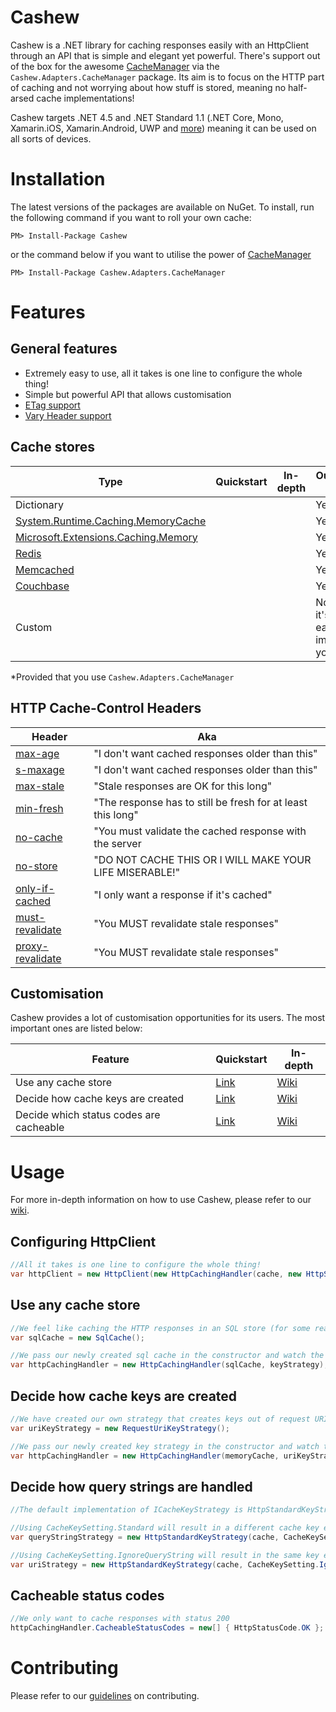 # Cashew
Cashew is a .NET library for caching responses easily with an HttpClient through an API that is simple and elegant yet powerful.
There's support out of the box for the awesome [CacheManager](https://github.com/MichaCo/CacheManager) via the `Cashew.Adapters.CacheManager` package. Its aim is to focus on the HTTP part of caching and not worrying about how stuff is stored, meaning no half-arsed cache implementations!

Cashew targets .NET 4.5 and .NET Standard 1.1 (.NET Core, Mono, Xamarin.iOS, Xamarin.Android, UWP and [more](https://github.com/dotnet/standard/blob/master/docs/versions.md)) meaning it can be used on all sorts of devices.

# Installation
The latest versions of the packages are available on NuGet. To install, run the following command if you want to roll your own cache:
```
PM> Install-Package Cashew
```
or the command below if you want to utilise the power of [CacheManager](https://github.com/MichaCo/CacheManager)
```
PM> Install-Package Cashew.Adapters.CacheManager
```

# Features


## General features
- Extremely easy to use, all it takes is one line to configure the whole thing!
- Simple but powerful API that allows customisation
- [ETag support](https://en.wikipedia.org/wiki/HTTP_ETag)
- [Vary Header support](https://developer.mozilla.org/en-US/docs/Web/HTTP/Headers/Vary)

## Cache stores

|Type|Quickstart|In-depth|Out of the box?|
| ------------- | ------------- | ------------- |------------- |
|Dictionary|  |  |Yes*|
|[System.Runtime.Caching.MemoryCache](https://msdn.microsoft.com/en-us/library/system.runtime.caching.memorycache(v=vs.110).aspx) |  | |Yes*|
|[Microsoft.Extensions.Caching.Memory](https://github.com/aspnet/Caching/tree/dev/src/Microsoft.Extensions.Caching.Memory)|||Yes*|
| [Redis](https://www.nuget.org/packages/CacheManager.StackExchange.Redis) |  |  |Yes*|
| [Memcached](https://www.nuget.org/packages/CacheManager.Memcached) |  |  |Yes*|
| [Couchbase](https://www.nuget.org/packages/CacheManager.Couchbase) |  |  |Yes*|
| Custom | | |No, but it's super easy to implement your own.| 

*Provided that you use `Cashew.Adapters.CacheManager`

## HTTP Cache-Control Headers
|Header|Aka|
| ------------- | ------------- |
|[max-age](https://tools.ietf.org/html/rfc7234)|"I don't want cached responses older than this"|
|[s-maxage](https://tools.ietf.org/html/rfc7234)|"I don't want cached responses older than this"| 
|[max-stale](https://tools.ietf.org/html/rfc7234)|"Stale responses are OK for this long"| 
|[min-fresh](https://tools.ietf.org/html/rfc7234)|"The response has to still be fresh for at least this long"| 
|[no-cache](https://tools.ietf.org/html/rfc7234)|"You must validate the cached response with the server| 
|[no-store](https://tools.ietf.org/html/rfc7234)|"DO NOT CACHE THIS OR I WILL MAKE YOUR LIFE MISERABLE!"| 
|[only-if-cached](https://tools.ietf.org/html/rfc7234)|"I only want a response if it's cached"| 
|[must-revalidate](https://tools.ietf.org/html/rfc7234)|"You MUST revalidate stale responses"| 
|[proxy-revalidate](https://tools.ietf.org/html/rfc7234)|"You MUST revalidate stale responses"| 

## Customisation
Cashew provides a lot of customisation opportunities for its users. The most important ones are listed below:

|Feature|Quickstart|In-depth|
| ------------- | ------------- | ------------- |
| Use any cache store | [Link](#use-any-cache-store) | [Wiki](https://github.com/joakimskoog/Cashew/wiki) |
| Decide how cache keys are created | [Link](#decide-how-cache-keys-are-created) | [Wiki](https://github.com/joakimskoog/Cashew/wiki) |
| Decide which status codes are cacheable | [Link](#cacheable-status-codes) | [Wiki](https://github.com/joakimskoog/Cashew/wiki) |

# Usage
For more in-depth information on how to use Cashew, please refer to our [wiki](https://github.com/joakimskoog/Cashew/wiki).

## Configuring HttpClient
```csharp
//All it takes is one line to configure the whole thing!
var httpClient = new HttpClient(new HttpCachingHandler(cache, new HttpStandardKeyStrategy(cache)));
```


## Use any cache store
```csharp
//We feel like caching the HTTP responses in an SQL store (for some reason) and have therefore created our own SqlCache
var sqlCache = new SqlCache();

//We pass our newly created sql cache in the constructor and watch the magic happen
var httpCachingHandler = new HttpCachingHandler(sqlCache, keyStrategy);
```

## Decide how cache keys are created
```csharp
//We have created our own strategy that creates keys out of request URI:s
var uriKeyStrategy = new RequestUriKeyStrategy();

//We pass our newly created key strategy in the constructor and watch the magic happen!
var httpCachingHandler = new HttpCachingHandler(memoryCache, uriKeyStrategy);
```

## Decide how query strings are handled
```csharp
//The default implementation of ICacheKeyStrategy is HttpStandardKeyStrategy. You can configure it to handle query strings in two ways.

//Using CacheKeySetting.Standard will result in a different cache key each time the query string changes
var queryStringStrategy = new HttpStandardKeyStrategy(cache, CacheKeySetting.Standard);

//Using CacheKeySetting.IgnoreQueryString will result in the same key even if the query string changes.
var uriStrategy = new HttpStandardKeyStrategy(cache, CacheKeySetting.IgnoreQueryString);
```

## Cacheable status codes
```csharp
//We only want to cache responses with status 200
httpCachingHandler.CacheableStatusCodes = new[] { HttpStatusCode.OK };
```

# Contributing
Please refer to our [guidelines](https://github.com/joakimskoog/Cashew/wiki/Contributing) on contributing.
